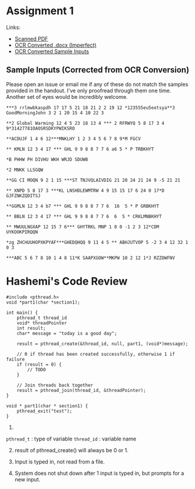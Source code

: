 # Assignment 1
Links:
- [Scanned PDF](./assignment_1_handout.pdf)
- [OCR Converted .docx (Imperfect)](./assignment_1_OCR.docx)
- [OCR Converted Sample Inputs](./sample_inputs_OCR.docx)

## Sample Inputs (Corrected from OCR Conversion)
Please open an issue or email me if any of these do not match the samples provided in the handout. I've only proofread through them one time. Another set of eyes would be incredibly welcome. 
```
***3 rrlmwbkaspdh 17 17 5 21 18 21 2 2 19 12 *123555eu5eotsya**3 GoodMorningJohn 3 2 1 20 15 4 10 22 3

**2 Global Warming 12 4 5 23 18 13 4 *** 2 RFRWYQ 5 8 17 3 4 9*31427781OAOSRSDKYPWIKSRO

**ACDUJF 1 4 6 12***MNKLHY 1 2 3 4 5 6 7 8 9*M FGCV

** KMLN 12 3 4 17 *** GHL 9 9 8 8 7 7 6 a6 5 * P TRBKHYT

*B PHHW PH DIVHU WKH WRJD SDUWB

*2 MNKK LLSGQW

**GG CI MOQN 9 2 1 15 ***ST TNJVQLAIVDIG 21 20 24 21 24 9 -5 21 21

** XNPD 5 8 17 3 ***KL LNSHDLEWMTRW 4 9 15 15 17 6 24 0 17*D GJFZNKZQDITSJ

**GGMLN 12 3 4 b7 *** GHL 9 9 8 8 7 7 6  16  5 * P GRBKHYT

** BBLN 12 3 4 17 *** GHL 9 9 8 8 7 7 6  6  5 * CRKLMNBKHYT

** MWUULNGXAP 12 15 7 6*** GHYTRKL MNP 1 0 0 -1 2 3 12*CDM UYKOOKPIRQQN

*zg ZHCHUUHOPXKPYAF***GHEDQHQQ 9 11 4 5 ** ABHJUTVOP 5 -2 3 4 12 32 1 0 3

***ABC 5 6 7 8 10 1 4 8 11*K SAAPXGOW**MKPW 10 2 12 1*J RZZOWFNV
```

# Hashemi's Code Review
```
#include <pthread.h>
void *part1(char *section1);

int main() {
    pthread_t thread_id
    void* threadPointer
    int result;
    char* message = "today is a good day";
    
    result = pthread_create(&thread_id, null, part1, (void*)message);
    
    // 0 if thread has been created successfully, otherwise 1 if failure
    if (result = 0) {
        // TODO
    } 
    
    // Join threads back together
    result = pthread_join(thread_id, &threadPointer);
}

void * part1(char * section1) {
    pthread_exit("test");
}
```

1.
`pthread_t` : type of variable
`thread_id` : variable name


2. result of pthread_create() will always be 0 or 1. 

3. Input is typed in, not read from a file.

4. System does not shut down after 1 input is typed in, but prompts for a new input. 